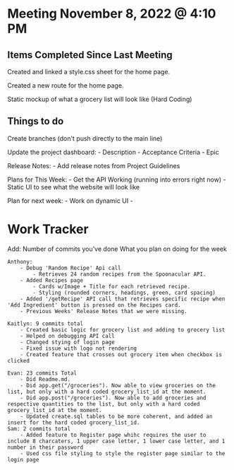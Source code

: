 # Meeting November 8, 2022 @ 4:10 PM

## Items Completed Since Last Meeting

Created and linked a style.css sheet for the home page.

Created a new route for the home page.

Static mockup of what a grocery list will look like (Hard Coding)


## Things to do

Create branches (don't push directly to the main line)

Update the project dashboard: 
    - Description
    - Acceptance Criteria 
    - Epic

Release Notes:
    - Add release notes from Project Guidelines

Plans for This Week:
    - Get the API Working (running into errors right now)
    - Static UI to see what the website will look like

Plan for next week:
    - Work on dynamic UI 
    - 


# Work Tracker 
Add: Number of commits you've done
     What you plan on doing for the week

    Anthony:
        - Debug 'Random Recipe' Api call
            - Retrieves 24 random recipes from the Spoonacular API. 
        - Added Recipes page
            - Cards w/Image + Title for each retrieved recipe. 
            - Styling (rounded corners, headings, green, card spacing)
        - Added '/getRecipe' API call that retrieves specific recipe when 'Add Ingredient' button is pressed on the Recipes card.
        - Previous Weeks' Release Notes that we were missing.

    Kaitlyn: 9 commits total
        - Created basic logic for grocery list and adding to grocery list
        - Helped on debugging API call
        - Changed stying of login page
        - Fixed issue with logo not rendering
        - Created feature that crosses out grocery item when checkbox is clicked

    Evan: 23 commits Total
        - Did Readme.md.
        - Did app.get("/groceries"). Now able to view groceries on the list, but only with a hard coded grocery_list_id at the moment.
        - Did app.post("/groceries"). Now able to add groceries and respective quantities to the list, but only with a hard coded grocery_list_id at the moment.
        - Updated create.sql tables to be more coherent, and added an insert for the hard coded grocery_list_id.
    Sam: 2 commits total
        - Added feature to Register page whihc requires the user to include 8 charcaters, 1 upper case letter, 1 lower case letter, and 1 number in their password
        - Used css file styling to style the register page similar to the login page
